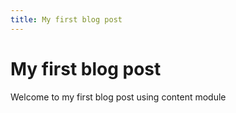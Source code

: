 ```yaml
---
title: My first blog post
---
```


# My first blog post

Welcome to my first blog post using content module
